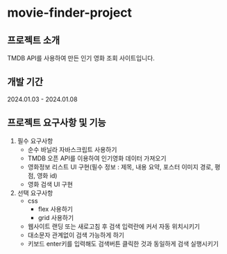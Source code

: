 # movie-finder-project

## 프로젝트 소개
TMDB API를 사용하여 만든 인기 영화 조회 사이트입니다.

## 개발 기간
2024.01.03 - 2024.01.08

## 프로젝트 요구사항 및 기능
1. 필수 요구사항
    - 순수 바닐라 자바스크립트 사용하기
    - TMDB 오픈 API를 이용하여 인기영화 데이터 가져오기
    - 영화정보 리스트 UI 구현(필수 정보 : 제목, 내용 요약, 포스터 이미지 경로, 평점, 영화 id)
    - 영화 검색 UI 구현
2. 선택 요구사항
    - css
      + flex 사용하기
      + grid 사용하기
    - 웹사이트 랜딩 또는 새로고침 후 검색 입력란에 커서 자동 위치시키기
    - 대소문자 관계없이 검색 가능하게 하기
    - 키보드 enter키를 입력해도 검색버튼 클릭한 것과 동일하게 검색 실행시키기
